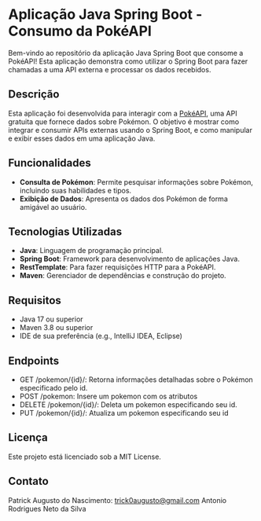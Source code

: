 # Aplicação Java Spring Boot - Consumo da PokéAPI

Bem-vindo ao repositório da aplicação Java Spring Boot que consome a PokéAPI! Esta aplicação demonstra como utilizar o Spring Boot para fazer chamadas a uma API externa e processar os dados recebidos.

## Descrição

Esta aplicação foi desenvolvida para interagir com a [PokéAPI](https://pokeapi.co/), uma API gratuita que fornece dados sobre Pokémon. O objetivo é mostrar como integrar e consumir APIs externas usando o Spring Boot, e como manipular e exibir esses dados em uma aplicação Java.

## Funcionalidades

- **Consulta de Pokémon**: Permite pesquisar informações sobre Pokémon, incluindo suas habilidades e tipos.
- **Exibição de Dados**: Apresenta os dados dos Pokémon de forma amigável ao usuário.

## Tecnologias Utilizadas

- **Java**: Linguagem de programação principal.
- **Spring Boot**: Framework para desenvolvimento de aplicações Java.
- **RestTemplate**: Para fazer requisições HTTP para a PokéAPI.
- **Maven**: Gerenciador de dependências e construção do projeto.

## Requisitos

- Java 17 ou superior
- Maven 3.8 ou superior
- IDE de sua preferência (e.g., IntelliJ IDEA, Eclipse)

## Endpoints
- GET /pokemon/{id}/: Retorna informações detalhadas sobre o Pokémon especificado pelo id.
- POST /pokemon: Insere um pokemon com os atributos
- DELETE /pokemon/{id}/: Deleta um pokemon especificando seu id.
- PUT /pokemon/{id}/: Atualiza um pokemon especificando seu id

## Licença
Este projeto está licenciado sob a MIT License.

## Contato
Patrick Augusto do Nascimento: trick0augusto@gmail.com
Antonio Rodrigues Neto da Silva
